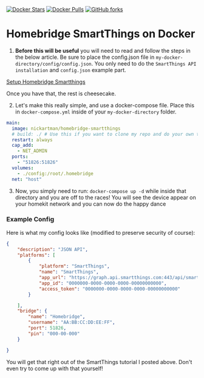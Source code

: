 [![Docker Stars](https://img.shields.io/docker/stars/nickartman/homebridge-smartthings.svg)](https://hub.docker.com/r/nickartman/homebridge-smartthings/)
[![Docker Pulls](https://img.shields.io/docker/pulls/nickartman/homebridge-smartthings.svg)](https://hub.docker.com/r/nickartman/homebridge-smartthings/)
[![GitHub forks](https://img.shields.io/github/forks/AddoSolutions/homebridge-smartthings.svg?style=social&label=Fork)](https://github.com/AddoSolutions/homebridge-smartthings)
# Homebridge SmartThings on Docker

1. **Before this will be useful** you will need to read and follow the steps in the below article.  Be sure to place the config.json file in `my-docker-directory/config/config.json`.  You only need to do the `SmartThings API installation` and `config.json` example part.

[Setup Homebridge Smartthings](https://www.npmjs.com/package/homebridge-smartthings#smartthings-api-installation)

Once you have that, the rest is cheesecake.

2. Let's make this really simple, and use a docker-compose file.  Place this in `docker-compose.yml` inside of your `my-docker-directory` folder.

```yml
main:
  image: nickartman/homebridge-smartthings
  # build: ./ # Use this if you want to clone my repo and do your own thing
  restart: always
  cap_add:
    - NET_ADMIN
  ports:
    - "51826:51826"
  volumes:
    - ./config:/root/.homebridge
  net: "host"
```


3. Now, you simply need to run: `docker-compose up -d` while inside that directory and you are off to the races!  You will see the device appear on your homekit network and you can now do the happy dance

### Example Config


Here is what my config looks like (modified to preserve security of course):

```json
{
    "description": "JSON API",
    "platforms": [
        {
            "platform": "SmartThings",
            "name": "SmartThings",
            "app_url": "https://graph.api.smartthings.com:443/api/smartapps/installations/",
            "app_id": "0000000-0000-0000-0000-00000000000",
            "access_token": "0000000-0000-0000-0000-00000000000"
        }

    ],
    "bridge": {
        "name": "Homebridge",
        "username": "AA:BB:CC:DD:EE:FF",
        "port": 51826,
        "pin": "000-00-000"
    }

}
```

You will get that right out of the SmartThings tutorial I posted above.  Don't even try to come up with that yourself!
